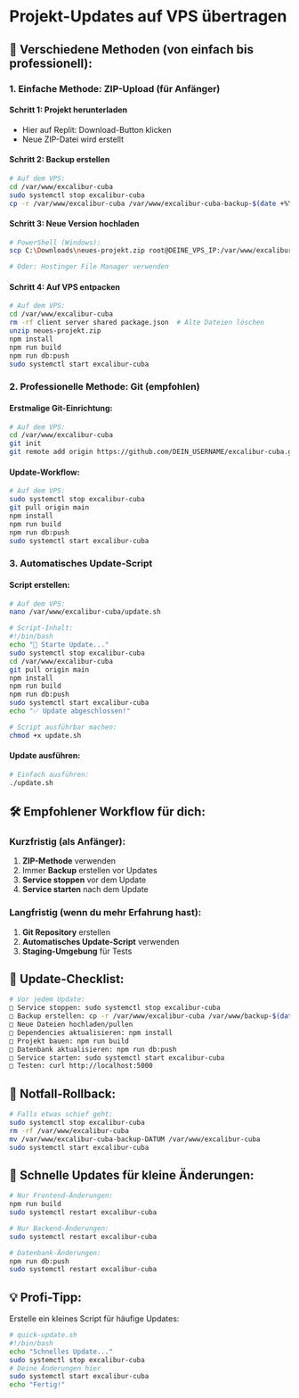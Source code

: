 # Projekt-Updates auf VPS übertragen

## 🎯 Verschiedene Methoden (von einfach bis professionell):

### 1. **Einfache Methode: ZIP-Upload (für Anfänger)**

#### **Schritt 1: Projekt herunterladen**
- Hier auf Replit: Download-Button klicken
- Neue ZIP-Datei wird erstellt

#### **Schritt 2: Backup erstellen**
```bash
# Auf dem VPS:
cd /var/www/excalibur-cuba
sudo systemctl stop excalibur-cuba
cp -r /var/www/excalibur-cuba /var/www/excalibur-cuba-backup-$(date +%Y%m%d)
```

#### **Schritt 3: Neue Version hochladen**
```bash
# PowerShell (Windows):
scp C:\Downloads\neues-projekt.zip root@DEINE_VPS_IP:/var/www/excalibur-cuba/

# Oder: Hostinger File Manager verwenden
```

#### **Schritt 4: Auf VPS entpacken**
```bash
# Auf dem VPS:
cd /var/www/excalibur-cuba
rm -rf client server shared package.json  # Alte Dateien löschen
unzip neues-projekt.zip
npm install
npm run build
npm run db:push
sudo systemctl start excalibur-cuba
```

### 2. **Professionelle Methode: Git (empfohlen)**

#### **Erstmalige Git-Einrichtung:**
```bash
# Auf dem VPS:
cd /var/www/excalibur-cuba
git init
git remote add origin https://github.com/DEIN_USERNAME/excalibur-cuba.git
```

#### **Update-Workflow:**
```bash
# Auf dem VPS:
sudo systemctl stop excalibur-cuba
git pull origin main
npm install
npm run build
npm run db:push
sudo systemctl start excalibur-cuba
```

### 3. **Automatisches Update-Script**

#### **Script erstellen:**
```bash
# Auf dem VPS:
nano /var/www/excalibur-cuba/update.sh

# Script-Inhalt:
#!/bin/bash
echo "🔄 Starte Update..."
sudo systemctl stop excalibur-cuba
cd /var/www/excalibur-cuba
git pull origin main
npm install
npm run build
npm run db:push
sudo systemctl start excalibur-cuba
echo "✅ Update abgeschlossen!"

# Script ausführbar machen:
chmod +x update.sh
```

#### **Update ausführen:**
```bash
# Einfach ausführen:
./update.sh
```

## 🛠️ **Empfohlener Workflow für dich:**

### **Kurzfristig (als Anfänger):**
1. **ZIP-Methode** verwenden
2. Immer **Backup** erstellen vor Updates
3. **Service stoppen** vor dem Update
4. **Service starten** nach dem Update

### **Langfristig (wenn du mehr Erfahrung hast):**
1. **Git Repository** erstellen
2. **Automatisches Update-Script** verwenden
3. **Staging-Umgebung** für Tests

## 🔧 **Update-Checklist:**

```bash
# Vor jedem Update:
□ Service stoppen: sudo systemctl stop excalibur-cuba
□ Backup erstellen: cp -r /var/www/excalibur-cuba /var/www/backup-$(date +%Y%m%d)
□ Neue Dateien hochladen/pullen
□ Dependencies aktualisieren: npm install
□ Projekt bauen: npm run build
□ Datenbank aktualisieren: npm run db:push
□ Service starten: sudo systemctl start excalibur-cuba
□ Testen: curl http://localhost:5000
```

## 🚨 **Notfall-Rollback:**
```bash
# Falls etwas schief geht:
sudo systemctl stop excalibur-cuba
rm -rf /var/www/excalibur-cuba
mv /var/www/excalibur-cuba-backup-DATUM /var/www/excalibur-cuba
sudo systemctl start excalibur-cuba
```

## 📱 **Schnelle Updates für kleine Änderungen:**
```bash
# Nur Frontend-Änderungen:
npm run build
sudo systemctl restart excalibur-cuba

# Nur Backend-Änderungen:
sudo systemctl restart excalibur-cuba

# Datenbank-Änderungen:
npm run db:push
sudo systemctl restart excalibur-cuba
```

## 💡 **Profi-Tipp:**
Erstelle ein kleines Script für häufige Updates:
```bash
# quick-update.sh
#!/bin/bash
echo "Schnelles Update..."
sudo systemctl stop excalibur-cuba
# Deine Änderungen hier
sudo systemctl start excalibur-cuba
echo "Fertig!"
```